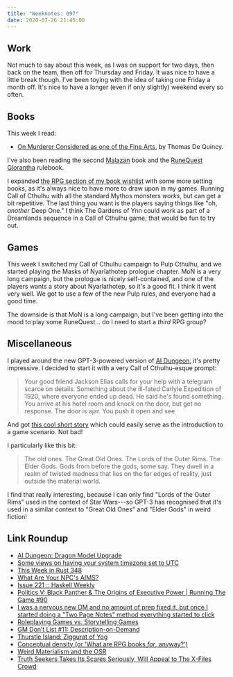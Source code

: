 ```yaml
---
title: "Weeknotes: 097"
date: 2020-07-26 21:45:00
---
```


## Work

Not much to say about this week, as I was on support for two days,
then back on the team, then off for Thursday and Friday.  It was nice
to have a little break though.  I've been toying with the idea of
taking one Friday a month off.  It's nice to have a longer (even if
only slightly) weekend every so often.


## Books

This week I read:

- [On Murderer Considered as one of the Fine Arts][], by Thomas De Quincy.

I've also been reading the second [Malazan][] book and the [RuneQuest
Glorantha][] rulebook.

I expanded [the RPG section of my book wishlist][] with some more
setting books, as it's always nice to have more to draw upon in my
games.  Running Call of Cthulhu with all the standard Mythos monsters
*works*, but can get a bit repetitive.  The last thing you want is the
players saying things like "oh, *another* Deep One."  I think The
Gardens of Ynn could work as part of a Dreamlands sequence in a Call
of Cthulhu game; that would be fun to try out.

[On Murderer Considered as one of the Fine Arts]: https://en.wikipedia.org/wiki/On_Murder_Considered_as_one_of_the_Fine_Arts
[Malazan]: https://en.wikipedia.org/wiki/Malazan_Book_of_the_Fallen
[RuneQuest Glorantha]: https://www.chaosium.com/runequest-glorantha/
[the RPG section of my book wishlist]: book-wishlist.html#roleplaying-games


## Games

This week I switched my Call of Cthulhu campaign to Pulp Cthulhu, and
we started playing the Masks of Nyarlathotep prologue chapter.  MoN is
a very long campaign, but the prologue is nicely self-contained, and
one of the players wants a story about Nyarlathotep, so it's a good
fit.  I think it went very well.  We got to use a few of the new Pulp
rules, and everyone had a good time.

The downside is that MoN is a long campaign, but I've been getting
into the mood to play some RuneQuest...  do I need to start a *third*
RPG group?


## Miscellaneous

I played around the new GPT-3-powered version of [AI Dungeon][], it's
pretty impressive.  I decided to start it with a very Call of
Cthulhu-esque prompt:

> Your good friend Jackson Elias calls for your help with a telegram
> scarce on details. Something about the ill-fated Carlyle Expedition
> of 1920, where everyone ended up dead. He said he's found
> something. You arrive at his hotel room and knock on the door, but
> get no response. The door is ajar. You push it open and see

And got [this cool short story][] which could easily serve as the
introduction to a game scenario.  Not bad!

I particularly like this bit:

> The old ones.  The Great Old Ones.  The Lords of the Outer Rims.
> The Elder Gods.  Gods from before the gods, some say.  They dwell in
> a realm of twisted madness that lies on the far edges of reality,
> just outside the material world.

I find that really interesting, because I can only find "Lords of the
Outer Rims" used in the context of Star Wars---so GPT-3 has recognised
that it's used in a similar context to "Great Old Ones" and "Elder
Gods" in weird fiction!

[AI Dungeon]: https://play.aidungeon.io/
[this cool short story]: ai-dungeon-the-red-sign.html


## Link Roundup

- [AI Dungeon: Dragon Model Upgrade](https://medium.com/@aidungeon/ai-dungeon-dragon-model-upgrade-7e8ea579abfe)
- [Some views on having your system timezone set to UTC](https://utcc.utoronto.ca/~cks/space/blog/sysadmin/ServerUTCTimeViews)
- [This Week in Rust 348](https://this-week-in-rust.org/blog/2020/07/21/this-week-in-rust-348/)
- [What Are Your NPC's AIMS?](https://gnomestew.com/what-are-your-npcs-aims/)
- [Issue 221 :: Haskell Weekly](https://haskellweekly.news/issue/221.html)
- [Politics V: Black Panther & The Origins of Executive Power | Running The Game #90](https://www.youtube.com/watch?v=w8xcK69brd8)
- [I was a nervous new DM and no amount of prep fixed it, but once I started doing a "Two Page Notes" method everything started to click](https://www.reddit.com/r/DMAcademy/comments/furz47/i_was_a_nervous_new_dm_and_no_amount_of_prep/)
- [Roleplaying Games vs. Storytelling Games](https://thealexandrian.net/wordpress/6517/roleplaying-games/roleplaying-games-vs-storytelling-games)
- [GM Don’t List #11: Description-on-Demand](https://thealexandrian.net/wordpress/44891/roleplaying-games/gm-dont-list-11-description-on-demand)
- [Thurstle Island: Ziggurat of Yog](https://deadtreenoshelter.blogspot.com/2020/07/thurstle-island-ziggurat-of-yog.html)
- [Conceptual density (or 'What are RPG books *for*, anyway?')](https://udan-adan.blogspot.com/2016/11/conceptual-density-or-what-are-rpg.html)
- [Weird Materialism and the OSR](https://deepunderstone.wordpress.com/2019/11/23/weird-materialism-and-the-osr/)
- [Truth Seekers Takes Its Scares Seriously, Will Appeal to The X-Files Crowd](https://movieweb.com/truth-seekers-tv-series-tv-movie-inspiration-amazon/)
